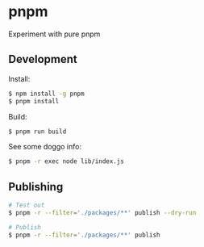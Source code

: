 pnpm
====

Experiment with pure pnpm

## Development

Install:

```sh
$ npm install -g pnpm
$ pnpm install
```

Build:

```sh
$ pnpm run build
```

See some doggo info:

```sh
$ pnpm -r exec node lib/index.js
```

## Publishing

```sh
# Test out
$ pnpm -r --filter='./packages/**' publish --dry-run

# Publish
$ pnpm -r --filter='./packages/**' publish
```
